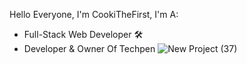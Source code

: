 Hello Everyone, I'm CookiTheFirst, I'm A:

- Full-Stack Web Developer 🛠️
- Developer & Owner Of Techpen
![New Project (37)](https://github.com/cookithefirst/cookithefirst/assets/140629361/fdedddf1-c0ba-4157-a557-f0357f65db96)
